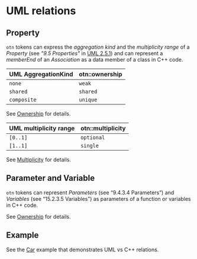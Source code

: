 # UML relations

## Property

`otn` tokens can express the *aggregation kind* and the *multiplicity range* of a *Property* (see *"9.5 Properties"* in [UML 2.5.1](https://www.omg.org/spec/UML/2.5.1/PDF)) and can represent a *memberEnd* of an *Association* as a data member of a class in C++ code.

| UML AggregationKind | otn::ownership |
|-----------------|-----------|
| `none`          | `weak`    |
| `shared`        | `shared`  |
| `composite`     | `unique`  |

See [Ownership](Characteristics.md#Ownership) for details.

| UML multiplicity range | otn::multiplicity |
|----------|------------|
| `[0..1]` | `optional` |
| `[1..1]` | `single`   |

See [Multiplicity](Characteristics.md#Multiplicity) for details.

## Parameter and Variable

`otn` tokens can represent *Parameters* (see “9.4.3.4 Parameters”) and *Variables* (see “15.2.3.5 Variables”) as parameters of a function or variables in C++ code.

See [Ownership](Characteristics.md#Ownership) for details.

## Example

See the [Car](https://gitlab.com/CppObjectTokens/Module/Example/Car) example that demonstrates UML vs C++ relations.

